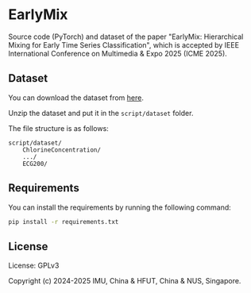 # EarlyMix

Source code (PyTorch) and dataset of the paper "EarlyMix: Hierarchical Mixing for Early Time Series Classification", which is accepted by IEEE International Conference on Multimedia & Expo 2025 (ICME 2025).


## Dataset
You can download the dataset from [here](https://www.timeseriesclassification.com/dataset.php).

Unzip the dataset and put it in the `script/dataset` folder.

The file structure is as follows:
```
script/dataset/
    ChlorineConcentration/
    .../
    ECG200/
```


## Requirements
You can install the requirements by running the following command:
```bash
pip install -r requirements.txt
```



## License

License: GPLv3

Copyright (c) 2024-2025 IMU, China & HFUT, China & NUS, Singapore.
